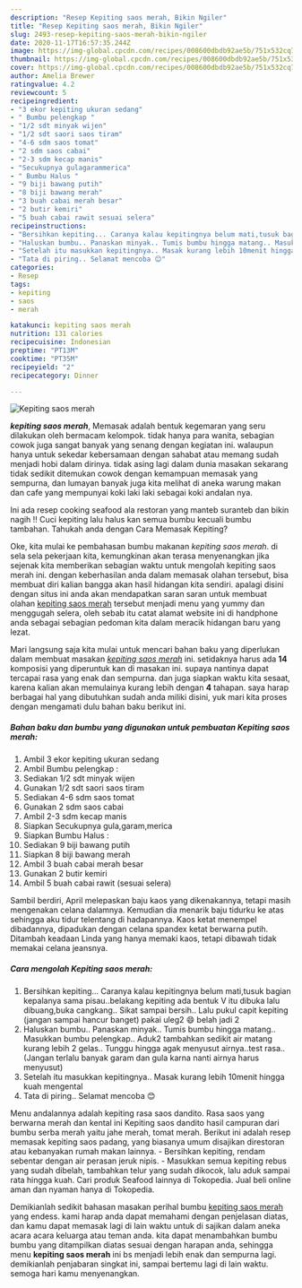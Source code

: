 ```yaml
---
description: "Resep Kepiting saos merah, Bikin Ngiler"
title: "Resep Kepiting saos merah, Bikin Ngiler"
slug: 2493-resep-kepiting-saos-merah-bikin-ngiler
date: 2020-11-17T16:57:35.244Z
image: https://img-global.cpcdn.com/recipes/008600dbdb92ae5b/751x532cq70/kepiting-saos-merah-foto-resep-utama.jpg
thumbnail: https://img-global.cpcdn.com/recipes/008600dbdb92ae5b/751x532cq70/kepiting-saos-merah-foto-resep-utama.jpg
cover: https://img-global.cpcdn.com/recipes/008600dbdb92ae5b/751x532cq70/kepiting-saos-merah-foto-resep-utama.jpg
author: Amelia Brewer
ratingvalue: 4.2
reviewcount: 5
recipeingredient:
- "3 ekor kepiting ukuran sedang"
- " Bumbu pelengkap "
- "1/2 sdt minyak wijen"
- "1/2 sdt saori saos tiram"
- "4-6 sdm saos tomat"
- "2 sdm saos cabai"
- "2-3 sdm kecap manis"
- "Secukupnya gulagarammerica"
- " Bumbu Halus "
- "9 biji bawang putih"
- "8 biji bawang merah"
- "3 buah cabai merah besar"
- "2 butir kemiri"
- "5 buah cabai rawit sesuai selera"
recipeinstructions:
- "Bersihkan kepiting... Caranya kalau kepitingnya belum mati,tusuk bagian kepalanya sama pisau..belakang kepiting ada bentuk V itu dibuka lalu dibuang,buka cangkang.. Sikat sampai bersih.. Lalu pukul capit kepiting (jangan sampai hancur banget) pakai uleg2 😄 belah jadi 2"
- "Haluskan bumbu.. Panaskan minyak.. Tumis bumbu hingga matang.. Masukkan bumbu pelengkap.. Aduk2 tambahkan sedikit air matang kurang lebih 2 gelas.. Tunggu hingga agak menyusut airnya..test rasa.. (Jangan terlalu banyak garam dan gula karna nanti airnya harus menyusut)"
- "Setelah itu masukkan kepitingnya.. Masak kurang lebih 10menit hingga kuah mengental"
- "Tata di piring.. Selamat mencoba 😊"
categories:
- Resep
tags:
- kepiting
- saos
- merah

katakunci: kepiting saos merah 
nutrition: 131 calories
recipecuisine: Indonesian
preptime: "PT13M"
cooktime: "PT35M"
recipeyield: "2"
recipecategory: Dinner

---
```



![Kepiting saos merah](https://img-global.cpcdn.com/recipes/008600dbdb92ae5b/751x532cq70/kepiting-saos-merah-foto-resep-utama.jpg)

<b><i>kepiting saos merah</i></b>, Memasak adalah bentuk kegemaran yang seru dilakukan oleh bermacam kelompok. tidak hanya para wanita, sebagian cowok juga sangat banyak yang senang dengan kegiatan ini. walaupun hanya untuk sekedar kebersamaan dengan sahabat atau memang sudah menjadi hobi dalam dirinya. tidak asing lagi dalam dunia masakan sekarang tidak sedikit ditemukan cowok dengan kemampuan memasak yang sempurna, dan lumayan banyak juga kita melihat di aneka warung makan dan cafe yang mempunyai koki laki laki sebagai koki andalan nya.

Ini ada resep cooking seafood ala restoran yang manteb suranteb dan bikin nagih !! Cuci kepiting lalu halus kan semua bumbu kecuali bumbu tambahan. Tahukah anda dengan Cara Memasak Kepiting?

Oke, kita mulai ke pembahasan bumbu makanan <i>kepiting saos merah</i>. di sela sela pekerjaan kita, kemungkinan akan terasa menyenangkan jika sejenak kita memberikan sebagian waktu untuk mengolah kepiting saos merah ini. dengan keberhasilan anda dalam memasak olahan tersebut, bisa membuat diri kalian bangga akan hasil hidangan kita sendiri. apalagi disini dengan situs ini anda akan mendapatkan saran saran untuk membuat olahan <u>kepiting saos merah</u> tersebut menjadi menu yang yummy dan menggugah selera, oleh sebab itu catat alamat website ini di handphone anda sebagai sebagian pedoman kita dalam meracik hidangan baru yang lezat.


Mari langsung saja kita mulai untuk mencari bahan baku yang diperlukan dalam membuat masakan <u><i>kepiting saos merah</i></u> ini. setidaknya harus ada <b>14</b> komposisi yang diperuntuk kan di masakan ini. supaya nantinya dapat tercapai rasa yang enak dan sempurna. dan juga siapkan waktu kita sesaat, karena kalian akan memulainya kurang lebih dengan <b>4</b> tahapan. saya harap berbagai hal yang dibutuhkan sudah anda miliki disini, yuk mari kita proses dengan mengamati dulu bahan baku berikut ini.

<!--inarticleads1-->

##### Bahan baku dan bumbu yang digunakan untuk pembuatan Kepiting saos merah:

1. Ambil 3 ekor kepiting ukuran sedang
1. Ambil  Bumbu pelengkap :
1. Sediakan 1/2 sdt minyak wijen
1. Gunakan 1/2 sdt saori saos tiram
1. Sediakan 4-6 sdm saos tomat
1. Gunakan 2 sdm saos cabai
1. Ambil 2-3 sdm kecap manis
1. Siapkan Secukupnya gula,garam,merica
1. Siapkan  Bumbu Halus :
1. Sediakan 9 biji bawang putih
1. Siapkan 8 biji bawang merah
1. Ambil 3 buah cabai merah besar
1. Gunakan 2 butir kemiri
1. Ambil 5 buah cabai rawit (sesuai selera)


Sambil berdiri, April melepaskan baju kaos yang dikenakannya, tetapi masih mengenakan celana dalamnya. Kemudian dia menarik baju tidurku ke atas sehingga aku tidur telentang di hadapannya. Kaos ketat menempel dibadannya, dipadukan dengan celana spandex ketat berwarna putih. Ditambah keadaan Linda yang hanya memaki kaos, tetapi dibawah tidak memakai celana jeansnya. 

<!--inarticleads2-->

##### Cara mengolah Kepiting saos merah:

1. Bersihkan kepiting... Caranya kalau kepitingnya belum mati,tusuk bagian kepalanya sama pisau..belakang kepiting ada bentuk V itu dibuka lalu dibuang,buka cangkang.. Sikat sampai bersih.. Lalu pukul capit kepiting (jangan sampai hancur banget) pakai uleg2 😄 belah jadi 2
1. Haluskan bumbu.. Panaskan minyak.. Tumis bumbu hingga matang.. Masukkan bumbu pelengkap.. Aduk2 tambahkan sedikit air matang kurang lebih 2 gelas.. Tunggu hingga agak menyusut airnya..test rasa.. (Jangan terlalu banyak garam dan gula karna nanti airnya harus menyusut)
1. Setelah itu masukkan kepitingnya.. Masak kurang lebih 10menit hingga kuah mengental
1. Tata di piring.. Selamat mencoba 😊


Menu andalannya adalah kepiting rasa saos dandito. Rasa saos yang berwarna merah dan kental ini Kepiting saos dandito hasil campuran dari bumbu serba merah yaitu jahe merah, tomat merah. Berikut ini adalah resep memasak kepiting saos padang, yang biasanya umum disajikan direstoran atau kebanyakan rumah makan lainnya. - Bersihkan kepiting, rendam sebentar dengan air perasan jeruk nipis. - Masukkan semua kepiting rebus yang sudah dibelah, tambahkan telur yang sudah dikocok, lalu aduk sampai rata hingga kuah. Cari produk Seafood lainnya di Tokopedia. Jual beli online aman dan nyaman hanya di Tokopedia. 

Demikianlah sedikit bahasan masakan perihal bumbu <u>kepiting saos merah</u> yang endess. kami harap anda dapat memahami dengan penjelasan diatas, dan kamu dapat memasak lagi di lain waktu untuk di sajikan dalam aneka acara acara keluarga atau teman anda. kita dapat menambahkan bumbu bumbu yang ditampilkan diatas sesuai dengan harapan anda, sehingga menu <b>kepiting saos merah</b> ini bs menjadi lebih enak dan sempurna lagi. demikianlah penjabaran singkat ini, sampai bertemu lagi di lain waktu. semoga hari kamu menyenangkan.
